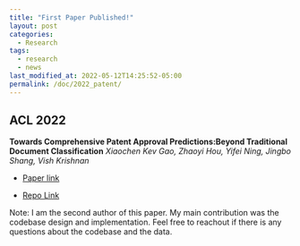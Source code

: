 ```yaml
---
title: "First Paper Published!"
layout: post
categories:
  - Research
tags:
  - research
  - news
last_modified_at: 2022-05-12T14:25:52-05:00
permalink: /doc/2022_patent/
---
```


## ACL 2022
**Towards Comprehensive Patent Approval Predictions:Beyond Traditional Document Classification**
*Xiaochen Kev Gao, Zhaoyi Hou, Yifei Ning, Jingbo Shang, Vish Krishnan*
- [Paper link](https://openreview.net/forum?id=oQ43ZecmCwe)
<!-- - [Paper Link](../acl_submission.pdf) -->
- [Repo Link](https://github.com/acl-2022-towards-comprehensive/acl-2022-camera-ready)

Note: I am the second author of this paper. My main contribution was the codebase design and implementation. Feel free to reachout if there is any questions about the codebase and the data.